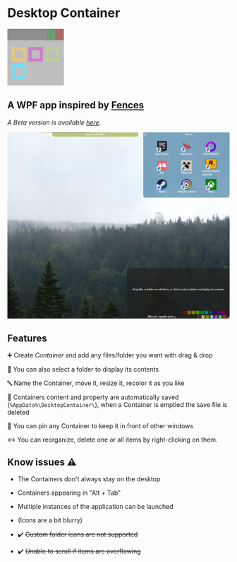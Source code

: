 # Desktop Container
![icone](images/icone.png)
## A WPF app inspired by [Fences](https://www.stardock.com/products/fences/)


*A Beta version is available [here](https://github.com/SSStuart/Desktop-Container/releases)*.

![icone](images/screenshot.png)

## Features
➕ Create *Container* and add any files/folder you want with drag & drop

🔗 You can also select a folder to display its contents

🔤 Name the Container, move it, resize it, recolor it as you like

💾 Containers content and property are automatically saved (`%AppData%\DesktopContainer\`), when a Container is emptied the save file is deleted

📌 You can pin any Container to keep it in front of other windows

↔️ You can reorganize, delete one or all items by right-clicking on them.

## Know issues ⚠️
- The Containers don't always stay on the desktop
- Containers appearing in "Alt + Tab"
- Multiple instances of the application can be launched
- (Icons are a bit blurry)

- ✔️ ~~Custom folder icons are not supported~~
- ✔️ ~~Unable to scroll if items are overflowing~~
